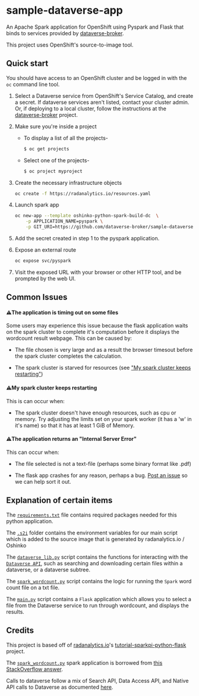 # sample-dataverse-app

An Apache Spark application for OpenShift using Pyspark and Flask that binds to services provided by [dataverse-broker](https://github.com/dataverse-broker/dataverse-broker).

This project uses OpenShift's source-to-image tool.

## Quick start

You should have access to an OpenShift cluster and be logged in with the
`oc` command line tool. 

1. Select a Dataverse service from OpenShift's Service Catalog, and create a secret. If dataverse services aren't listed, contact your cluster admin. Or, if deploying to a local cluster, follow the instructions at the [dataverse-broker](https://github.com/dataverse-broker/dataverse-broker) project.

2. Make sure you're inside a project
   - To display a list of all the projects-
      ```bash
      $ oc get projects
      ```
   - Select one of the projects-
      ```bash
      $ oc project myproject
      ```

3. Create the necessary infrastructure objects
   ```bash
   oc create -f https://radanalytics.io/resources.yaml
   ```

4. Launch spark app
   ```bash
   oc new-app --template oshinko-python-spark-build-dc  \
       -p APPLICATION_NAME=pyspark \
       -p GIT_URI=https://github.com/dataverse-broker/sample-dataverse-app
   ```

5. Add the secret created in step 1 to the pyspark application.

6. Expose an external route
   ```bash
   oc expose svc/pyspark
   ```

7. Visit the exposed URL with your browser or other HTTP tool, and be prompted by the web UI.

## Common Issues

#### :warning:The application is timing out on some files

Some users may experience this issue because the flask application waits on the spark cluster to complete it's computation before it displays the wordcount result webpage. This can be caused by:

- The file chosen is very large and as a result the browser timesout before the spark cluster completes the calculation.

- The spark cluster is starved for resources (see ["My spark cluster keeps restarting"](#My-spark-cluster-keeps-restarting))

#### :warning:My spark cluster keeps restarting

This is can occur when:

- The spark cluster doesn't have enough resources, such as cpu or memory. Try adjusting the limits set on your spark worker (it has a 'w' in it's name) so that it has at least 1 GiB of Memory.

#### :warning:The application returns an "Internal Server Error"

This can occur when:

- The file selected is not a text-file (perhaps some binary format like .pdf)

- The flask app crashes for any reason, perhaps a bug. [Post an issue](https://github.com/dataverse-broker/sample-dataverse-app/issues/new) so we can help sort it out.

## Explanation of certain items

The [`requirements.txt`](https://github.com/dataverse-broker/sample-dataverse-app/blob/master/requirements.txt) file contains required packages needed for this python application.

The [`.s2i`](https://github.com/dataverse-broker/sample-dataverse-app/tree/master/.s2i) folder contains the environment variables for our main script which is added to the source image that is generated by radanalytics.io / Oshinko

The [`dataverse_lib.py`](https://github.com/dataverse-broker/sample-dataverse-app/blob/master/dataverse_lib.py) script contains the functions for interacting with the [`Dataverse API`](http://guides.dataverse.org/en/latest/api/), such as searching and downloading certain files within a dataverse, or a dataverse subtree.

The [`spark_wordcount.py`](https://github.com/dataverse-broker/sample-dataverse-app/blob/master/spark_wordcount.py) script contains the logic for running the `Spark` word count file on a txt file.

The [`main.py`](https://github.com/dataverse-broker/sample-dataverse-app/blob/master/main.py) script contains a `Flask` application which allows you to select a file from the Dataverse service to run through wordcount, and displays the results.


## Credits

This project is based off of [radanalytics.io](https://radanalytics.io)'s [tutorial-sparkpi-python-flask](https://github.com/radanalyticsio/tutorial-sparkpi-python-flask) project.

The [`spark_wordcount.py`](https://github.com/dataverse-broker/sample-dataverse-app/blob/master/spark_wordcount.py) spark application is borrowed from [this StackOverflow answer](https://stackoverflow.com/a/32845282).

Calls to dataverse follow a mix of Search API, Data Access API, and Native API calls to Dataverse as documented [here](http://guides.dataverse.org/en/latest/api/).
